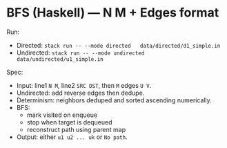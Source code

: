 # BFS (Haskell) — N M + Edges format

Run:
- Directed: `stack run -- --mode directed   data/directed/d1_simple.in`
- Undirected: `stack run -- --mode undirected data/undirected/u1_simple.in`

Spec:
- Input: line1 `N M`, line2 `SRC DST`, then `M` edges `U V`.
- Undirected: add reverse edges then dedupe.
- Determinism: neighbors deduped and sorted ascending numerically.
- BFS:
  - mark visited on enqueue
  - stop when target is dequeued
  - reconstruct path using parent map
- Output: either `u1 u2 ... uk` or `No path`.